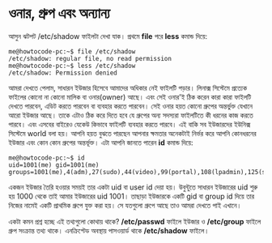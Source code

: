 # ওনার, গ্রুপ এবং অন্যান্য

আসুন ঝটপট /etc/shadow ফাইলটা দেখা যাক। প্রথমে **file** পরে **less** কমান্ড দিয়ে:

```text
me@howtocode-pc:~$ file /etc/shadow
/etc/shadow: regular file, no read permission
me@howtocode-pc:~$ less /etc/shadow
/etc/shadow: Permission denied
```

আমরা দেখতে পেলাম, সাধারন ইউজার হিসেবে আমাদের অধিকার নেই ফাইলটি পড়ার। লিনাক্স সিস্টেমে প্রত্যেক ফাইলের কোনো না কোনো মালিক বা ওনার\(owner\) আছে। এবং সেই ওনার'ই ঠিক করেন কারা কারা ফাইলটি দেখতে পারবেন, এডিট করতে পারবেন বা ব্যবহার করতে পারবেন। সেই ওনার হয়ত কোনো গ্রুপের অন্তর্ভুক্ত যেখানে আরো ইউজার আছে। তাকে এটাও ঠিক করে দিতে হবে যে গ্রুপের অন্য সদস্যরা ফাইলটিতে কী ধরনের কাজ করতে পারবে। এবং এসবের বাইরেও যেকেউ কিভাবে ফাইলটি ব্যবহার করতে পারবে। এই বাকি সব ইউজারদের ইউনিক্স সিস্টেমে world বলা হয়। আপনি হয়ত বুঝতে পারছেন আপনার ক্ষমতার অনেকটাই নির্ভর করে আপনি কোনধরনের ইউজার এবং কোন কোন গ্রুপের অন্তর্ভূক্ত। এটা আপনি জানতে পারেন **id** কমান্ড দিয়ে:

```text
me@howtocode-pc:~$ id
uid=1001(me) gid=1001(me) groups=1001(me),4(adm),27(sudo),44(video),99(portal),108(lpadmin),125(sambashare)
```

একজন ইউজার তৈরি হওয়ার সময়ই তার একটা uid বা user id দেয়া হয়। উবুন্টুতে সাধারন ইউজারের uid শুরু হয় 1000 থেকে তাই আমার ইউজারের uid 1001। তাছাড়া ইউজারকে একটি gid বা group id দিয়ে তার নিজের নামেই একটি প্রাথমিক গ্রুপে যুক্ত করা হয়। সে যতগুলো গ্রুপে আছে তাও আমরা দেখতে পাই এখানে।

একটা কমন প্রশ্ন হচ্ছে এই তথ্যগুলো কোথায় থাকে? **/etc/passwd** ফাইলে ইউজার ও **/etc/group** ফাইলে গ্রুপ সংক্রান্ত তথ্য থাকে। এনক্রিপ্টেড অবস্থায় পাসওয়ার্ড থাকে **/etc/shadow** ফাইলে।

